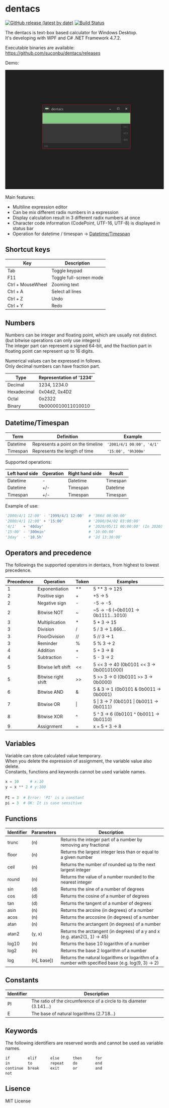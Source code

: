 # dentacs

[![GitHub release (latest by date)](https://img.shields.io/github/v/release/suconbu/dentacs)](https://github.com/suconbu/dentacs/releases)
[![Build Status](https://suconbu.visualstudio.com/dentacs/_apis/build/status/suconbu.dentacs?branchName=master)](https://suconbu.visualstudio.com/dentacs/_build/latest?definitionId=2&branchName=master)

The dentacs is text-box based calculator for Windows Desktop.  
It's developing with WPF and C# .NET Framework 4.7.2.

Executable binaries are available:  
https://github.com/suconbu/dentacs/releases

Demo:  

![screenshot](image/demo1.gif)

Main features:  
* Multiline expression editor
* Can be mix different radix numbers in a expression
* Display calculation result in 3 different radix numbers at once
* Character code information (CodePoint, UTF-16, UTF-8) is displayed in status bar
* Operation for datetime / timespan -> [Datetime/Timespan](#Datetime/Timespan)

## Shortcut keys

Key               | Description
------------------|------------------------
Tab               | Toggle keypad
F11               | Toggle full-screen mode
Ctrl + MouseWheel | Zooming text
Ctrl + A          | Select all lines
Ctrl + Z          | Undo
Ctrl + Y          | Redo

## Numbers

Numbers can be integer and floating point, which are usually not distinct.  
(but bitwise operations can only use integers)  
The integer part can represent a signed 64-bit, and the fraction part in floating point can represent up to 16 digits.  

Numerical values can be expressed in follows.  
Only decimal numbers can have fraction part.  

Type        | Representation of '1234'
------------|-------------------
Decimal     | 1234, 1234.0
Hexadecimal | 0x04d2, 0x4D2
Octal       | 0o2322
Binary      | 0b0000010011010010

## Datetime/Timespan

Term     | Definition                         | Example
---------|------------------------------------|------------------
Datetime | Represents a point on the timeline | `'2001/4/1 00:00', '4/1'`
Timespan | Represents the length of time      | `'15:00', '9h300m'`

Supported operations:

Left hand side | Operation  | Right hand side | Result
---------------|------------|-----------------|-------
Datetime       | -          | Datetime        | Timespan
Datetime       | +/-        | Timespan        | Datetime
Timespan       | +/-        | Timespan        | Timespan

Example of use:
```py
'2000/4/1 12:00' - '1999/4/1 12:00'  # '366d 00:00:00'
'2000/4/1 12:00' + '15:00'           # '2000/04/02 03:00:00'
'4/1'   + '40day'                    # '2020/05/11 00:00:00' (In 2020)
'15:00' - '300min'                   # '10:00:00'
'3day'  - '10.5h'                    # '2d 13:30:00'
```

## Operators and precedence

The followings the supported operators in dentacs, from highest to lowest precedence.

Precedence | Operation           | Token | Examples
-----------|---------------------|-------|-------------------
1          | Exponentiation      | **    | 5 ** 3 -> 125
2          | Positive sign       | +     | +5     -> 5
2          | Negative sign       | -     | -5     -> -5
2          | Bitwise NOT         | ~     | ~5     -> -6 (~0b0101 -> 0b1111...1010)
3          | Multiplication      | *     | 5 * 3  -> 15
3          | Division            | /     | 5 / 3  -> 1.666...
3          | FloorDivision       | //    | 5 // 3 -> 1
3          | Reminder            | %     | 5 % 3  -> 2
4          | Addition            | +     | 5 + 3  -> 8
4          | Subtraction         | -     | 5 - 3  -> 2
5          | Bitwise left shift  | <<    | 5 << 3 -> 40 (0b0101 << 3 -> 0b00101000)
5          | Bitwise right shift | >>    | 5 >> 3 -> 0  (0b0101 >> 3 -> 0b0000)
6          | Bitwise AND         | &     | 5 & 3  -> 1 (0b0101 & 0b0011 -> 0b0001)
7          | Bitwise OR          | \|    | 5 \| 3 -> 7 (0b0101 \| 0b0011 -> 0b0111)
8          | Bitwise XOR         | ^     | 5 ^ 3  -> 6 (0b0101 ^ 0b0011 -> 0b0110)
9          | Assignment          | =     | x = 5 + 3 -> 8

## Variables

Variable can store calculated value temporary.  
When you delete the expression of assignment, the variable value also delete.  
Constants, functions and keywords cannot be used variable names.  

```py
x = 10     # x:10
y = x ** 2 # y:100

PI = 3  # Error: 'PI' is a constant
pi = 3  # OK: It is case sensitive
```

## Functions

Identifier | Parameters  | Description
-----------|-------------|-----------------------------------------------------------------
trunc      | (n)         | Returns the integer part of a number by removing any fractional
floor      | (n)         | Returns the largest integer less than or equal to a given number
ceil       | (n)         | Returns the number of rounded up to the next largest integer
round      | (n)         | Returns the value of a number rounded to the nearest integer
sin        | (d)         | Returns the sine of a number of degrees
cos        | (d)         | Returns the cosine of a number of degrees
tan        | (d)         | Returns the tangent of a number of degrees
asin       | (n)         | Returns the arcsine (in degrees) of a number
acos       | (n)         | Returns the arccosine (in degrees) of a number
atan       | (n)         | Returns the arctangent (in degrees) of a number
atan2      | (y, x)      | Returns the arctangent (in degrees) of a y and x (e.g. atan2(1, 1) -> 45)
log10      | (n)         | Returns the base 10 logarithm of a number
log2       | (n)         | Returns the base 2 logarithm of a number
log        | (n[, base]) | Returns the natural logarithms or logarithm of a number with specified base (e.g. log(9, 3) -> 2)

## Constants

Identifier | Description
-----------|----------------------------------------------------------------------
PI         | The ratio of the circumference of a circle to its diameter (3.141...)
E          | The base of natural logarithms (2.718...)

## Keywords

The following identifiers are reserved words and cannot be used as variable names.

```
if        elif      else      then      for
in        to        repeat    do        end
continue  break     exit      or        and
not
```

## Lisence

MIT License
